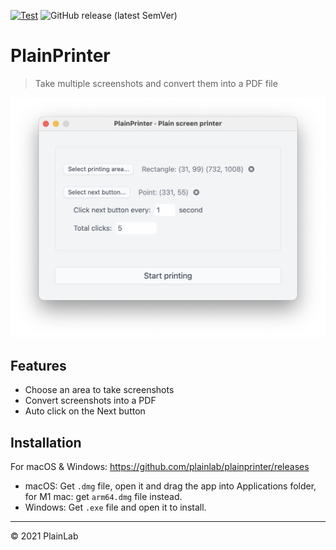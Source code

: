 [![Test](https://github.com/plainlab/plainprinter/actions/workflows/test.yml/badge.svg)](https://github.com/plainlab/plainprinter/actions/workflows/test.yml)
![GitHub release (latest SemVer)](https://img.shields.io/github/v/release/plainlab/plainprinter)

# PlainPrinter

> Take multiple screenshots and convert them into a PDF file

![Demo](.erb/assets/demo.png)

## Features

- Choose an area to take screenshots
- Convert screenshots into a PDF
- Auto click on the Next button

## Installation

For macOS & Windows: https://github.com/plainlab/plainprinter/releases

- macOS: Get `.dmg` file, open it and drag the app into Applications folder, for M1 mac: get `arm64.dmg` file instead.
- Windows: Get `.exe` file and open it to install.

---

&copy; 2021 PlainLab
